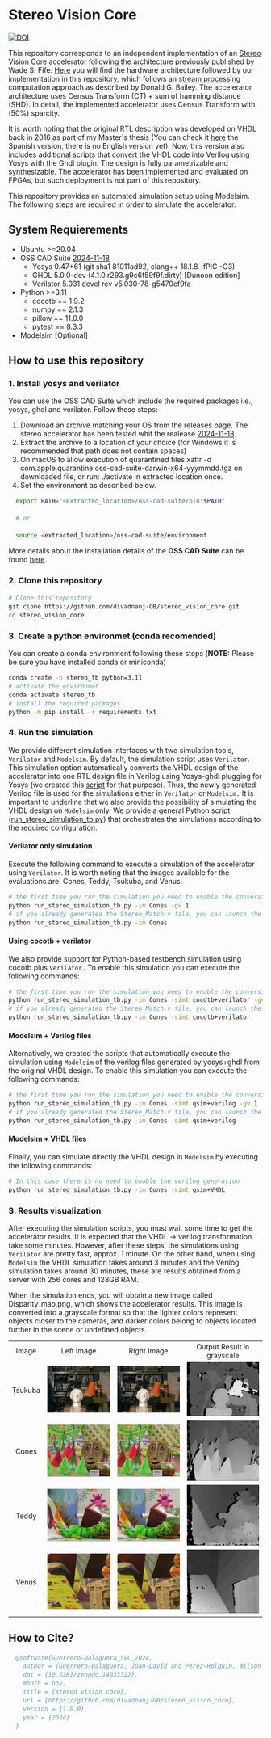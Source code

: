 # Stereo Vision Core

[![DOI](https://zenodo.org/badge/749339858.svg)](https://doi.org/10.5281/zenodo.14033322)

This repository corresponds to an independent implementation of an [Stereo Vision Core](https://ieeexplore.ieee.org/document/6213095) accelerator following the architecture previously published by Wade S. Fife. [Here](https://github.com/divadnauj-GB/stereo_vision_core/blob/main/docs/Stereo_Match_Core.pdf) you will find the hardware architecture followed by our implementation in this repository, which follows an [stream processing](https://books.google.it/books?hl=en&lr=&id=zBvQEAAAQBAJ&oi=fnd&pg=PR13&dq=info:VoM82DhlG14J:scholar.google.com&ots=Kd3v-oct1x&sig=0lTqyihl90F4YWILAg8FHmiNHlI&redir_esc=y#v=onepage&q&f=false) computation approach as described by Donald G. Bailey. The accelerator architecture uses Census Transform (CT) + sum of hamming distance (SHD). In detail, the implemented accelerator uses Census Transform with (50%) sparcity.

It is worth noting that the original RTL description was developed on VHDL back in 2016 as part of my Master's thesis (You can check it [here](https://github.com/divadnauj-GB/stereo_vision_core/blob/main/docs/JuanDGuerrero-Msc-Thesis.pdf) the Spanish version, there is no English version yet). Now, this version also includes additional scripts that convert the VHDL code into Verilog using Yosys with the Ghdl plugin. The design is fully parametrizable and synthesizable. The accelerator has been implemented and evaluated on FPGAs, but such deployment is not part of this repository.

This repository provides an automated simulation setup using Modelsim. The following steps are required in order to simulate the accelerator.

## System Requierements

- Ubuntu >=20.04
- OSS CAD Suite [2024-11-18](https://github.com/YosysHQ/oss-cad-suite-build/releases/download/2024-11-18/oss-cad-suite-linux-x64-20241118.tgz)
  - Yosys 0.47+61 (git sha1 81011ad92, clang++ 18.1.8 -fPIC -O3)
  - GHDL 5.0.0-dev (4.1.0.r293.g9c6f59f9f.dirty) [Dunoon edition]
  - Verilator 5.031 devel rev v5.030-78-g5470cf9fa
- Python >=3.11
  - cocotb == 1.9.2
  - numpy == 2.1.3
  - pillow == 11.0.0
  - pytest == 8.3.3
- Modelsim [Optional]

## How to use this repository

### 1. Install yosys and verilator

You can use the OSS CAD Suite which include the required packages i.e., yosys, ghdl and verilator. Follow these steps:

  1. Download an archive matching your OS from the releases page. The stereo accelerator has been tested whit the realease [2024-11-18](https://github.com/YosysHQ/oss-cad-suite-build/releases/download/2024-11-18/oss-cad-suite-linux-x64-20241118.tgz). 
  2. Extract the archive to a location of your choice (for Windows it is recommended that path does not contain spaces)
  3. On macOS to allow execution of quarantined files xattr -d com.apple.quarantine oss-cad-suite-darwin-x64-yyymmdd.tgz on downloaded file, or run: ./activate in extracted location once.
  4. Set the environment as described below.

  ```bash
    export PATH="<extracted_location>/oss-cad-suite/bin:$PATH"

    # or

    source <extracted_location>/oss-cad-suite/environment
  ```

  More details about the installation details of the **OSS CAD Suite** can be found [here](https://github.com/YosysHQ/oss-cad-suite-build).

### 2. Clone this repository

```bash
# Clone this repository
git clone https://github.com/divadnauj-GB/stereo_vision_core.git
cd stereo_vision_core
```

### 3. Create a python environmet (conda recomended)

You can create a conda environment following these steps (**NOTE:** Please be sure you have installed conda or miniconda)

```bash
conda create -n stereo_tb python=3.11
# activate the environmet
conda activate stereo_tb
# install the required packages
python -m pip install -r requirements.txt

```

### 4. Run the simulation

We provide different simulation interfaces with two simulation tools, `Verilator` and `Modelsim`. By default, the simulation script uses `Verilator`. This simulation option automatically converts the VHDL design of the accelerator into one RTL design file in Verilog using Yosys-ghdl plugging for Yosys (we created this [script](https://github.com/divadnauj-GB/stereo_vision_core/blob/main/scripts/yosys_ghdl.sh) for that purpose). Thus, the newly generated Verilog file is used for the simulations either in `Verilator` or `Modelsim.` It is important to underline that we also provide the possibility of simulating the VHDL design on `Modelsim` only. We provide a general Python script ([run_stereo_simulation_tb.py](https://github.com/divadnauj-GB/stereo_vision_core/blob/main/run_stereo_simulation_tb.py)) that orchestrates the simulations according to the required configuration.

#### Verilator only simulation

Execute the following command to execute a simulation of the accelerator using `Verilator`. It is worth noting that the images available for the evaluations are: Cones, Teddy, Tsukuba, and Venus.

```bash
# the first time you run the simulation you need to enable the conversion from VHDL to verilog using -gv 1 flag
python run_stereo_simulation_tb.py -im Cones -gv 1
# if you already generated the Stereo_Match.v file, you can launch the simulation as follows
python run_stereo_simulation_tb.py -im Cones
```

#### Using cocotb + verilator

We also provide support for Python-based testbench simulation using cocotb plus `Verilator.` To enable this simulation you can execute the following commands:

```bash
# the first time you run the simulation you need to enable the conversion from VHDL to verilog using -gv 1 flag
python run_stereo_simulation_tb.py -im Cones -simt cocotb+verilator -gv 1
# if you already generated the Stereo_Match.v file, you can launch the simulation as follows
python run_stereo_simulation_tb.py -im Cones -simt cocotb+verilator
```

#### Modelsim + Verilog files

Alternatively, we created the scripts that automatically execute the simulation using `Modelsim` of the verilog files generated by yosys+ghdl from the original VHDL design. To enable this simulation you can execute the following commands:

```bash
# the first time you run the simulation you need to enable the conversion from VHDL to verilog using -gv 1 flag
python run_stereo_simulation_tb.py -im Cones -simt qsim+verilog -gv 1
# if you already generated the Stereo_Match.v file, you can launch the simulation as follows
python run_stereo_simulation_tb.py -im Cones -simt qsim+verilog
```

#### Modelsim + VHDL files

Finally, you can simulate directly the VHDL design in `Modelsim` by executing the following commands:

```bash
# In this case there is no need to enable the verilog generation
python run_stereo_simulation_tb.py -im Cones -simt qsim+VHDL

```

### 3. Results visualization

After executing the simulation scripts, you must wait some time to get the accelerator results. It is expected that the VHDL -> verilog transformation take some minutes. However, after these steps, the simulations using `Verilator` are pretty fast, approx. 1 minute. On the other hand, when using `Modelsim` the VHDL simulation takes around 3 minutes and the Verilog simulation takes around 30 minutes, these are results obtained from a server with 256 cores and 128GB RAM.

When the simulation ends, you will obtain a new image called Disparity_map.png, which shows the accelerator results. This image is converted into a grayscale format so that the lighter colors represent objects closer to the cameras, and darker colors belong to objects located further in the scene or undefined objects.

| | | | |
|:-:|:-:|:-:|:-:|
|Image| Left Image          |      Right Image     |     Output Result in grayscale    |
|Tsukuba| ![Leftimg](dataset/TsukubaL.png) | ![rightim](dataset/TsukubaR.png)  |![Disparity_map](docs/img/Disparity_map_tsukuba.png)|
|Cones| ![Leftimg](dataset/ConesL.png) | ![rightim](dataset/ConesR.png)  |![Disparity_map](docs/img/Disparity_map_cones.png)|
|Teddy| ![Leftimg](dataset/TeddyL.png) | ![rightim](dataset/TeddyR.png)  |![Disparity_map](docs/img/Disparity_map_teddy.png)|
|Venus| ![Leftimg](dataset/VenusL.png) | ![rightim](dataset/VenusR.png)  |![Disparity_map](docs/img/Disparity_map_venus.png)|

## How to Cite?

```bibtex
  @software{Guerrero-Balaguera_SVC_2024,
    author = {Guerrero-Balaguera, Juan-David and Perez-Holguin, Wilson Javier},
    doi = {10.5281/zenodo.14033322},
    month = nov,
    title = {stereo vision core},
    url = {https://github.com/divadnauj-GB/stereo_vision_core},
    version = {1.0.0},
    year = {2024}
  }
```
